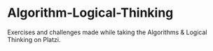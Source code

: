 # Algorithm-Logical-Thinking
Exercises and challenges made while taking the Algorithms &amp; Logical Thinking on Platzi.
